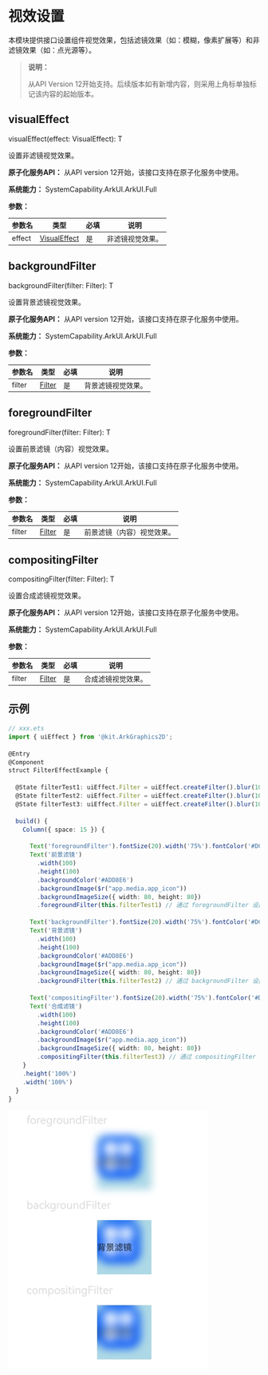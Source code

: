 # 视效设置

本模块提供接口设置组件视觉效果，包括滤镜效果（如：模糊，像素扩展等）和非滤镜效果（如：点光源等）。

>  **说明：**
>
>  从API Version 12开始支持。后续版本如有新增内容，则采用上角标单独标记该内容的起始版本。

## visualEffect

visualEffect(effect: VisualEffect): T

设置非滤镜视觉效果。

**原子化服务API：** 从API version 12开始，该接口支持在原子化服务中使用。

**系统能力：** SystemCapability.ArkUI.ArkUI.Full

**参数：**

| 参数名 | 类型                                                         | 必填 | 说明                                                 |
| ------ | ------------------------------------------------------------ | ---- | ---------------------------------------------------- |
| effect | [VisualEffect](../../apis-arkgraphics2d/js-apis-uiEffect.md#visualeffect) | 是   | 非滤镜视觉效果。 |

## backgroundFilter

backgroundFilter(filter: Filter): T

设置背景滤镜视觉效果。

**原子化服务API：** 从API version 12开始，该接口支持在原子化服务中使用。

**系统能力：** SystemCapability.ArkUI.ArkUI.Full

**参数：**

| 参数名 | 类型                                                         | 必填 | 说明                                                 |
| ------ | ------------------------------------------------------------ | ---- | ---------------------------------------------------- |
| filter | [Filter](../../apis-arkgraphics2d/js-apis-uiEffect.md#filter) | 是   | 背景滤镜视觉效果。 |

## foregroundFilter

foregroundFilter(filter: Filter): T

设置前景滤镜（内容）视觉效果。

**原子化服务API：** 从API version 12开始，该接口支持在原子化服务中使用。

**系统能力：** SystemCapability.ArkUI.ArkUI.Full

**参数：**

| 参数名 | 类型                                                         | 必填 | 说明                                                 |
| ------ | ------------------------------------------------------------ | ---- | ---------------------------------------------------- |
| filter | [Filter](../../apis-arkgraphics2d/js-apis-uiEffect.md#filter) | 是   | 前景滤镜（内容）视觉效果。 |

## compositingFilter

compositingFilter(filter: Filter): T

设置合成滤镜视觉效果。

**原子化服务API：** 从API version 12开始，该接口支持在原子化服务中使用。

**系统能力：** SystemCapability.ArkUI.ArkUI.Full

**参数：**

| 参数名 | 类型                                                         | 必填 | 说明                                                 |
| ------ | ------------------------------------------------------------ | ---- | ---------------------------------------------------- |
| filter | [Filter](../../apis-arkgraphics2d/js-apis-uiEffect.md#filter) | 是   | 合成滤镜视觉效果。 |


## 示例
```ts
// xxx.ets
import { uiEffect } from '@kit.ArkGraphics2D';

@Entry
@Component
struct FilterEffectExample {

  @State filterTest1: uiEffect.Filter = uiEffect.createFilter().blur(10)
  @State filterTest2: uiEffect.Filter = uiEffect.createFilter().blur(10)
  @State filterTest3: uiEffect.Filter = uiEffect.createFilter().blur(10)

  build() {
    Column({ space: 15 }) {

      Text('foregroundFilter').fontSize(20).width('75%').fontColor('#DCDCDC')
      Text('前景滤镜')
        .width(100)
        .height(100)
        .backgroundColor('#ADD8E6')
        .backgroundImage($r("app.media.app_icon"))
        .backgroundImageSize({ width: 80, height: 80})
        .foregroundFilter(this.filterTest1) // 通过 foregroundFilter 设置模糊效果

      Text('backgroundFilter').fontSize(20).width('75%').fontColor('#DCDCDC')
      Text('背景滤镜')
        .width(100)
        .height(100)
        .backgroundColor('#ADD8E6')
        .backgroundImage($r("app.media.app_icon"))
        .backgroundImageSize({ width: 80, height: 80})
        .backgroundFilter(this.filterTest2) // 通过 backgroundFilter 设置模糊效果

      Text('compositingFilter').fontSize(20).width('75%').fontColor('#DCDCDC')
      Text('合成滤镜')
        .width(100)
        .height(100)
        .backgroundColor('#ADD8E6')
        .backgroundImage($r("app.media.app_icon"))
        .backgroundImageSize({ width: 80, height: 80})
        .compositingFilter(this.filterTest3) // 通过 compositingFilter 设置模糊效果
    }
    .height('100%')
    .width('100%')
  }
}
```

![filterEffect](figures/filterEffectWithText.jpg)
